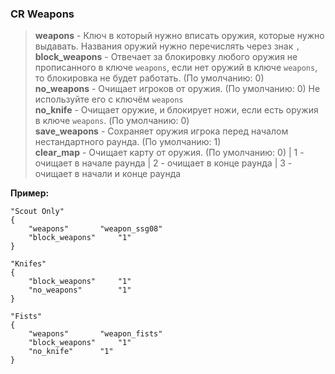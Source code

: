 <h3><b>CR Weapons</b></h3>

>**weapons** - Ключ в который нужно вписать оружия, которые нужно выдавать. Названия оружий нужно перечислять через знак `,` <br />
>**block_weapons** - Отвечает за блокировку любого оружия не прописанного в ключе `weapons`, если нет оружий в ключе `weapons`, то блокировка не будет работать. (По умолчанию: 0)<br />
>**no_weapons** - Очищает игроков от оружия. (По умолчанию: 0) Не используйте его с ключём `weapons`<br />
>**no_knife** - Очищает оружие, и блокирует ножи, если есть оружия в ключе `weapons`. (По умолчанию: 0)<br />
>**save_weapons** - Сохраняет оружия игрока перед началом нестандартного раунда. (По умолчанию: 1)<br />
>**clear_map** - Очищает карту от оружия. (По умолчанию: 0) | 1 - очищает в начале раунда | 2 - очищает в конце раунда | 3 - очищает в начали и конце раунда<br />

**Пример:**
```
"Scout Only"
{
	"weapons"		"weapon_ssg08"
	"block_weapons"		"1"
}

"Knifes"
{
	"block_weapons"		"1"
	"no_weapons"		"1"
}
  
"Fists"
{
	"weapons"		"weapon_fists"
	"block_weapons"		"1"
	"no_knife"		"1"
}
```
